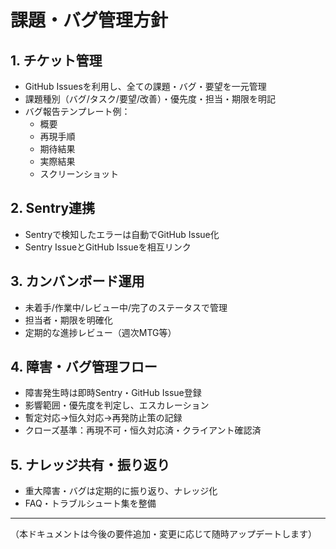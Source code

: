 # 課題・バグ管理方針

## 1. チケット管理
- GitHub Issuesを利用し、全ての課題・バグ・要望を一元管理
- 課題種別（バグ/タスク/要望/改善）・優先度・担当・期限を明記
- バグ報告テンプレート例：
  - 概要
  - 再現手順
  - 期待結果
  - 実際結果
  - スクリーンショット

## 2. Sentry連携
- Sentryで検知したエラーは自動でGitHub Issue化
- Sentry IssueとGitHub Issueを相互リンク

## 3. カンバンボード運用
- 未着手/作業中/レビュー中/完了のステータスで管理
- 担当者・期限を明確化
- 定期的な進捗レビュー（週次MTG等）

## 4. 障害・バグ管理フロー
- 障害発生時は即時Sentry・GitHub Issue登録
- 影響範囲・優先度を判定し、エスカレーション
- 暫定対応→恒久対応→再発防止策の記録
- クローズ基準：再現不可・恒久対応済・クライアント確認済

## 5. ナレッジ共有・振り返り
- 重大障害・バグは定期的に振り返り、ナレッジ化
- FAQ・トラブルシュート集を整備

---

（本ドキュメントは今後の要件追加・変更に応じて随時アップデートします） 